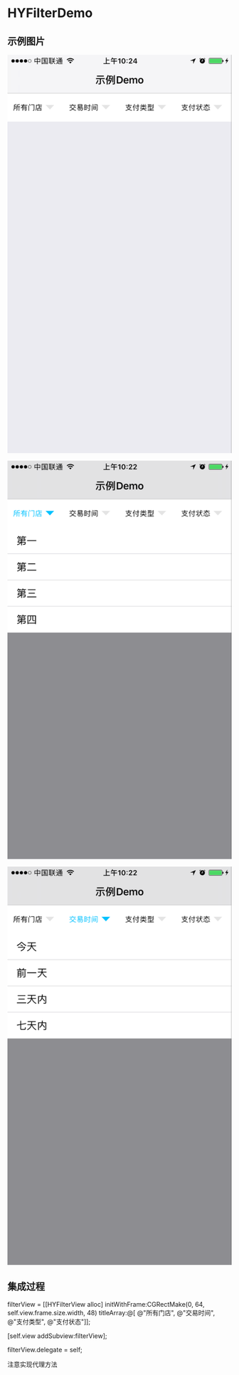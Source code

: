 # HYFilterDemo

## 示例图片
![first.png](https://github.com/zhangyuchao/HYFilterDemo/blob/master/Images/first.png)

![second.png](https://github.com/zhangyuchao/HYFilterDemo/blob/master/Images/second.png)

![third.png](https://github.com/zhangyuchao/HYFilterDemo/blob/master/Images/third.png)

## 集成过程
filterView = [[HYFilterView alloc] initWithFrame:CGRectMake(0, 64, self.view.frame.size.width, 48) titleArray:@[
                                                                                                                    @"所有门店",
                                                                                                                    @"交易时间",
                                                                                                                    @"支付类型",
                                                                                                                    @"支付状态"]];
   
   
 [self.view addSubview:filterView];

 filterView.delegate = self;

注意实现代理方法
